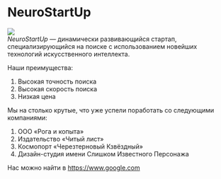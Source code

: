 # NeuroStartUp
![](https://netology-code.github.io/git-homeworks/introduction/assets/logo.png)  
*NeuroStartUp* — динамически развивающийся стартап, специализирующийся на поиске с использованием новейших технологий искусственного интеллекта.  

Наши преимущества:  
1. Высокая точность поиска  
2. Высокая скорость поиска  
3. Низкая цена  

Мы на столько крутые, что уже успели поработать со следующими компаниями:  
1. ООО «Рога и копыта»  
2. Издательство «Читый лист»  
3. Космопорт «Черезтерновый Кзвёздный»  
4. Дизайн-студия имени Слишком Известного Персонажа  

Нас можно найти в [<https://www.google.com>](https://www.google.ru/)
